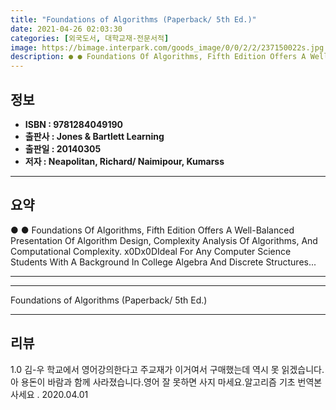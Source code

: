```yaml
---
title: "Foundations of Algorithms (Paperback/ 5th Ed.)"
date: 2021-04-26 02:03:30
categories: [외국도서, 대학교재-전문서적]
image: https://bimage.interpark.com/goods_image/0/0/2/2/237150022s.jpg
description: ● ● Foundations Of Algorithms, Fifth Edition Offers A Well-Balanced Presentation Of Algorithm Design, Complexity Analysis Of Algorithms, And Computational Com
---
```


## **정보**

- **ISBN : 9781284049190**
- **출판사 : Jones & Bartlett Learning**
- **출판일 : 20140305**
- **저자 : Neapolitan, Richard/ Naimipour, Kumarss**

------



## **요약**

●  ●  Foundations Of Algorithms, Fifth Edition Offers A Well-Balanced Presentation Of Algorithm Design, Complexity Analysis Of Algorithms, And Computational Complexity. x0Dx0DIdeal For Any Computer Science Students With A Background In College Algebra And Discrete Structures... 

------



------


Foundations of Algorithms (Paperback/ 5th Ed.) 

------


## **리뷰** 

1.0 김-우 학교에서 영어강의한다고 주교재가 이거여서 구매했는데 역시 못 읽겠습니다. 아 용돈이 바람과 함께 사라졌습니다.영어 잘 못하면 사지 마세요.알고리즘 기초 번역본 사세요 . 2020.04.01 <br/>